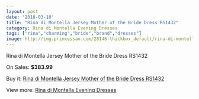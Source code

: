 ```yaml
---
layout: post
date: '2018-03-10'
title: "Rina di Montella Jersey Mother of the Bride Dress RS1432"
category: Rina di Montella Evening Dresses
tags: ["rina","charming","bride","brand","dresses"]
image: http://img.princessan.com/28146-thickbox_default/rina-di-montella-jersey-mother-of-the-bride-dress-rs1432.jpg
---
```

Rina di Montella Jersey Mother of the Bride Dress RS1432

On Sales: **$383.99**
<a href="https://www.princessan.com/en/rina-di-montella-evening-dresses/12872-rina-di-montella-jersey-mother-of-the-bride-dress-rs1432.html"><amp-img layout="responsive" width="600" height="600" src="//img.princessan.com/28146-thickbox_default/rina-di-montella-jersey-mother-of-the-bride-dress-rs1432.jpg" alt="Rina di Montella Jersey Mother of the Bride Dress RS1432 0" /></a>

Buy it: [Rina di Montella Jersey Mother of the Bride Dress RS1432](https://www.princessan.com/en/rina-di-montella-evening-dresses/12872-rina-di-montella-jersey-mother-of-the-bride-dress-rs1432.html "Rina di Montella Jersey Mother of the Bride Dress RS1432")

View more: [Rina di Montella Evening Dresses](https://www.princessan.com/en/53-rina-di-montella-evening-dresses "Rina di Montella Evening Dresses")